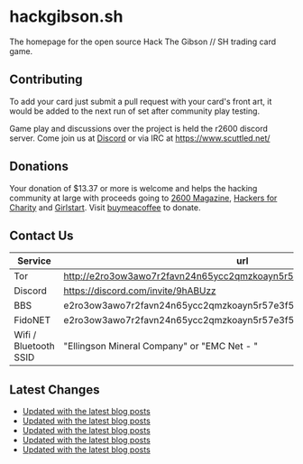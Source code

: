 # hackgibson.sh
The homepage for the open source Hack The Gibson // SH trading card game.


## Contributing

To add your card just submit a pull request with your card's front art, it would be added to the next run of set after community play testing.

Game play and discussions over the project is held the r2600 discord server. Come join us at [Discord](https://discord.com/invite/9hABUzz) or via IRC at https://www.scuttled.net/


## Donations

Your donation of $13.37 or more is welcome and helps the hacking community at large with proceeds going to [2600 Magazine](https://2600.com/), [Hackers for Charity](https://hackersforcharity.org) and [Girlstart](https://girlstart.org).  Visit [buymeacoffee](https://www.buymeacoffee.com/hackgibson.sh) to donate.


## Contact Us

Service | url
-|-
Tor | http://e2ro3ow3awo7r2favn24n65ycc2qmzkoayn5r57e3f56nvjwdcgg32ad.onion
Discord | https://discord.com/invite/9hABUzz
BBS | e2ro3ow3awo7r2favn24n65ycc2qmzkoayn5r57e3f56nvjwdcgg32ad.onion:23
FidoNET | e2ro3ow3awo7r2favn24n65ycc2qmzkoayn5r57e3f56nvjwdcgg32ad.onion:24554
Wifi / Bluetooth SSID | "Ellingson Mineral Company" or "EMC Net - <fidonet address>"

## Latest Changes
<!-- BLOG-POST-LIST:START -->
- [Updated with the latest blog posts](https://github.com/DFW2600/hackgibson.sh/commit/a8e9fffbd210c9ae9ec80b007a0ca64fbdebb5f2)
- [Updated with the latest blog posts](https://github.com/DFW2600/hackgibson.sh/commit/433a57b44f786e1a0c63b3e1982cc3399e56502d)
- [Updated with the latest blog posts](https://github.com/DFW2600/hackgibson.sh/commit/5c3b690e09c937f267cbe7486cbb891666bbd189)
- [Updated with the latest blog posts](https://github.com/DFW2600/hackgibson.sh/commit/fa1e22c95e076bdd19e6fc9aa6bd0cd78212df37)
- [Updated with the latest blog posts](https://github.com/DFW2600/hackgibson.sh/commit/e3c5b4ac549fcd9404a12e2a94d8d1da4ae4ccf2)
<!-- BLOG-POST-LIST:END -->
